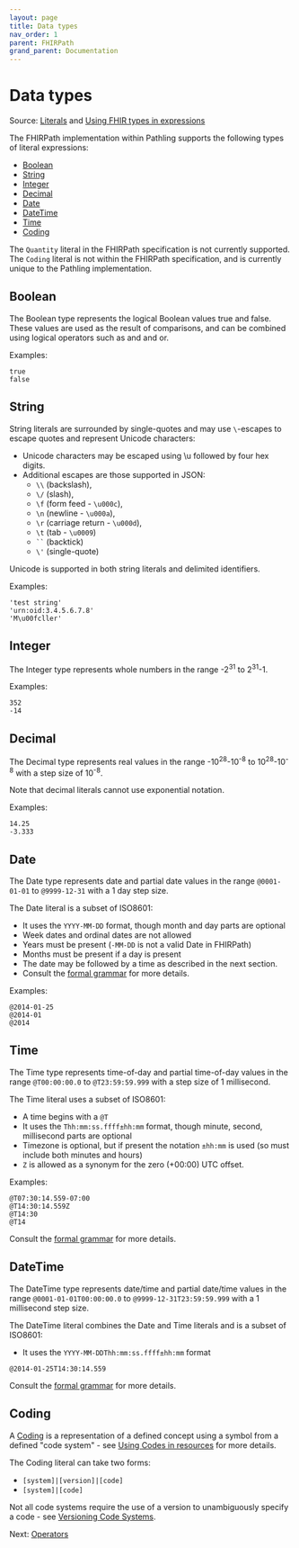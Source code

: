 ```yaml
---
layout: page
title: Data types
nav_order: 1
parent: FHIRPath
grand_parent: Documentation
---
```


# Data types

Source: [Literals](https://hl7.org/fhirpath/2018Sep/index.html#literals) and
[Using FHIR types in expressions](https://hl7.org/fhir/R4/fhirpath.html#types)

The FHIRPath implementation within Pathling supports the following types of
literal expressions:

- [Boolean](#boolean)
- [String](#string)
- [Integer](#integer)
- [Decimal](#decimal)
- [Date](#date)
- [DateTime](#datetime)
- [Time](#time)
- [Coding](#coding)

<div class="callout warning">The <code>Quantity</code> literal in the FHIRPath specification is not currently supported.</div>

<div class="callout warning">The <code>Coding</code> literal is not within the FHIRPath specification, and is currently unique to the Pathling implementation.</div>

## Boolean

The Boolean type represents the logical Boolean values true and false. These
values are used as the result of comparisons, and can be combined using logical
operators such as and and or.

Examples:

```
true
false
```

## String

String literals are surrounded by single-quotes and may use `\`-escapes to
escape quotes and represent Unicode characters:

- Unicode characters may be escaped using \u followed by four hex digits.
- Additional escapes are those supported in JSON:
  - `\\` (backslash),
  - `\/` (slash),
  - `\f` (form feed - `\u000c`),
  - `\n` (newline - `\u000a`),
  - `\r` (carriage return - `\u000d`),
  - `\t` (tab - `\u0009`)
  - <code>\``</code> (backtick)
  - `\'` (single-quote)

Unicode is supported in both string literals and delimited identifiers.

Examples:

```
'test string'
'urn:oid:3.4.5.6.7.8'
'M\u00fcller'
```

## Integer

The Integer type represents whole numbers in the range -2<sup>31</sup> to
2<sup>31</sup>-1.

Examples:

```
352
-14
```

## Decimal

The Decimal type represents real values in the range
-10<sup>28</sup>-10<sup>-8</sup> to 10<sup>28</sup>-10<sup>-8</sup> with a step
size of 10<sup>-8</sup>.

Note that decimal literals cannot use exponential notation.

Examples:

```
14.25
-3.333
```

## Date

The Date type represents date and partial date values in the range `@0001-01-01`
to `@9999-12-31` with a 1 day step size.

The Date literal is a subset of ISO8601:

- It uses the `YYYY-MM-DD` format, though month and day parts are optional
- Week dates and ordinal dates are not allowed
- Years must be present (`-MM-DD` is not a valid Date in FHIRPath)
- Months must be present if a day is present
- The date may be followed by a time as described in the next section.
- Consult the [formal grammar](https://hl7.org/fhirpath/2018Sep/grammar.html)
  for more details.

Examples:

```
@2014-01-25
@2014-01
@2014
```

## Time

The Time type represents time-of-day and partial time-of-day values in the range
`@T00:00:00.0` to `@T23:59:59.999` with a step size of 1 millisecond.

The Time literal uses a subset of ISO8601:

- A time begins with a `@T`
- It uses the `Thh:mm:ss.ffff±hh:mm` format, though minute, second, millisecond
  parts are optional
- Timezone is optional, but if present the notation `±hh:mm` is used (so must
  include both minutes and hours)
- `Z` is allowed as a synonym for the zero (+00:00) UTC offset.

Examples:

```
@T07:30:14.559-07:00
@T14:30:14.559Z
@T14:30
@T14
```

Consult the [formal grammar](https://hl7.org/fhirpath/2018Sep/grammar.html) for
more details.

## DateTime

The DateTime type represents date/time and partial date/time values in the range
`@0001-01-01T00:00:00.0` to `@9999-12-31T23:59:59.999` with a 1 millisecond step
size.

The DateTime literal combines the Date and Time literals and is a subset of
ISO8601:

- It uses the `YYYY-MM-DDThh:mm:ss.ffff±hh:mm` format

```
@2014-01-25T14:30:14.559
```

Consult the [formal grammar](https://hl7.org/fhirpath/2018Sep/grammar.html) for
more details.

## Coding

A [Coding](https://hl7.org/fhir/R4/datatypes.html#Coding) is a representation of
a defined concept using a symbol from a defined "code system" - see
[Using Codes in resources](https://hl7.org/fhir/R4/terminologies.html) for more
details.

The Coding literal can take two forms:

- `[system]|[version]|[code]`
- `[system]|[code]`

Not all code systems require the use of a version to unambiguously specify a
code - see
[Versioning Code Systems](https://hl7.org/fhir/R4/codesystem.html#versioning).

Next: [Operators](./operators.html)
